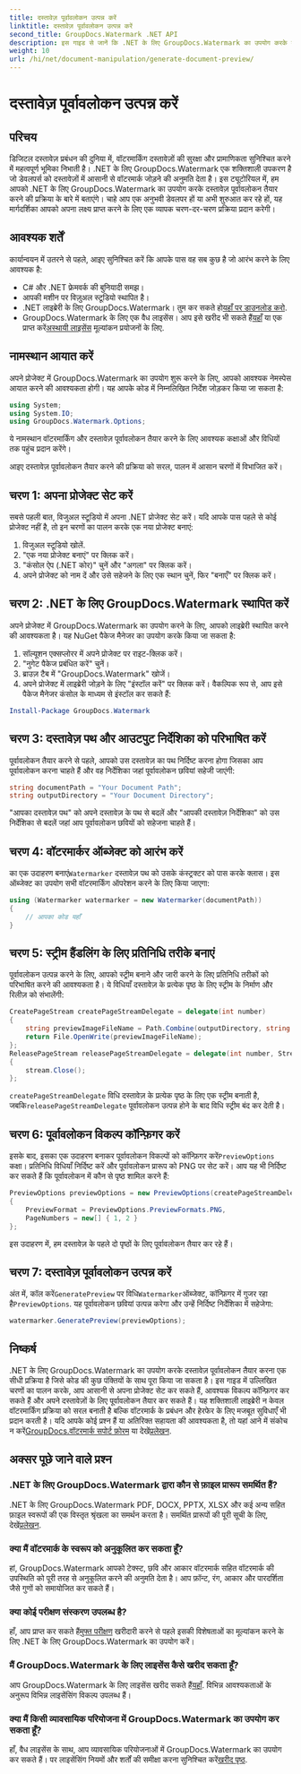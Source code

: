 ```yaml
---
title: दस्तावेज़ पूर्वावलोकन उत्पन्न करें
linktitle: दस्तावेज़ पूर्वावलोकन उत्पन्न करें
second_title: GroupDocs.Watermark .NET API
description: इस गाइड से जानें कि .NET के लिए GroupDocs.Watermark का उपयोग करके दस्तावेज़ पूर्वावलोकन कैसे तैयार करें। अपने दस्तावेज़ की सुरक्षा और प्रबंधन को सहजता से बढ़ाएँ।
weight: 10
url: /hi/net/document-manipulation/generate-document-preview/
---
```


# दस्तावेज़ पूर्वावलोकन उत्पन्न करें

## परिचय
डिजिटल दस्तावेज़ प्रबंधन की दुनिया में, वॉटरमार्किंग दस्तावेज़ों की सुरक्षा और प्रामाणिकता सुनिश्चित करने में महत्वपूर्ण भूमिका निभाती है। .NET के लिए GroupDocs.Watermark एक शक्तिशाली उपकरण है जो डेवलपर्स को दस्तावेज़ों में आसानी से वॉटरमार्क जोड़ने की अनुमति देता है। इस ट्यूटोरियल में, हम आपको .NET के लिए GroupDocs.Watermark का उपयोग करके दस्तावेज़ पूर्वावलोकन तैयार करने की प्रक्रिया के बारे में बताएंगे। चाहे आप एक अनुभवी डेवलपर हों या अभी शुरुआत कर रहे हों, यह मार्गदर्शिका आपको अपना लक्ष्य प्राप्त करने के लिए एक व्यापक चरण-दर-चरण प्रक्रिया प्रदान करेगी।
## आवश्यक शर्तें
कार्यान्वयन में उतरने से पहले, आइए सुनिश्चित करें कि आपके पास वह सब कुछ है जो आरंभ करने के लिए आवश्यक है:
- C# और .NET फ्रेमवर्क की बुनियादी समझ।
- आपकी मशीन पर विज़ुअल स्टूडियो स्थापित है।
- .NET लाइब्रेरी के लिए GroupDocs.Watermark। तुम कर सकते हो[यहाँ पर डाउनलोड करो](https://releases.groupdocs.com/Watermark/net/).
-  GroupDocs.Watermark के लिए एक वैध लाइसेंस। आप इसे खरीद भी सकते हैं[यहाँ](https://purchase.groupdocs.com/buy) या एक प्राप्त करें[अस्थायी लाइसेंस](https://purchase.groupdocs.com/temporary-license/) मूल्यांकन प्रयोजनों के लिए.
## नामस्थान आयात करें
अपने प्रोजेक्ट में GroupDocs.Watermark का उपयोग शुरू करने के लिए, आपको आवश्यक नेमस्पेस आयात करने की आवश्यकता होगी। यह आपके कोड में निम्नलिखित निर्देश जोड़कर किया जा सकता है:
```csharp
using System;
using System.IO;
using GroupDocs.Watermark.Options;
```
ये नामस्थान वॉटरमार्किंग और दस्तावेज़ पूर्वावलोकन तैयार करने के लिए आवश्यक कक्षाओं और विधियों तक पहुंच प्रदान करेंगे।

आइए दस्तावेज़ पूर्वावलोकन तैयार करने की प्रक्रिया को सरल, पालन में आसान चरणों में विभाजित करें।
## चरण 1: अपना प्रोजेक्ट सेट करें
सबसे पहली बात, विजुअल स्टूडियो में अपना .NET प्रोजेक्ट सेट करें। यदि आपके पास पहले से कोई प्रोजेक्ट नहीं है, तो इन चरणों का पालन करके एक नया प्रोजेक्ट बनाएं:
1. विजुअल स्टूडियो खोलें.
2. "एक नया प्रोजेक्ट बनाएं" पर क्लिक करें।
3. "कंसोल ऐप (.NET कोर)" चुनें और "अगला" पर क्लिक करें।
4. अपने प्रोजेक्ट को नाम दें और उसे सहेजने के लिए एक स्थान चुनें, फिर "बनाएँ" पर क्लिक करें।
## चरण 2: .NET के लिए GroupDocs.Watermark स्थापित करें
अपने प्रोजेक्ट में GroupDocs.Watermark का उपयोग करने के लिए, आपको लाइब्रेरी स्थापित करने की आवश्यकता है। यह NuGet पैकेज मैनेजर का उपयोग करके किया जा सकता है:
1. सॉल्यूशन एक्सप्लोरर में अपने प्रोजेक्ट पर राइट-क्लिक करें।
2. "नुगेट पैकेज प्रबंधित करें" चुनें।
3. ब्राउज़ टैब में "GroupDocs.Watermark" खोजें।
4. अपने प्रोजेक्ट में लाइब्रेरी जोड़ने के लिए "इंस्टॉल करें" पर क्लिक करें।
वैकल्पिक रूप से, आप इसे पैकेज मैनेजर कंसोल के माध्यम से इंस्टॉल कर सकते हैं:
```powershell
Install-Package GroupDocs.Watermark
```
## चरण 3: दस्तावेज़ पथ और आउटपुट निर्देशिका को परिभाषित करें
पूर्वावलोकन तैयार करने से पहले, आपको उस दस्तावेज़ का पथ निर्दिष्ट करना होगा जिसका आप पूर्वावलोकन करना चाहते हैं और वह निर्देशिका जहां पूर्वावलोकन छवियां सहेजी जाएंगी:
```csharp
string documentPath = "Your Document Path";
string outputDirectory = "Your Document Directory";
```
"आपका दस्तावेज़ पथ" को अपने दस्तावेज़ के पथ से बदलें और "आपकी दस्तावेज़ निर्देशिका" को उस निर्देशिका से बदलें जहां आप पूर्वावलोकन छवियों को सहेजना चाहते हैं।
## चरण 4: वॉटरमार्कर ऑब्जेक्ट को आरंभ करें
का एक उदाहरण बनाएं`Watermarker` दस्तावेज़ पथ को उसके कंस्ट्रक्टर को पास करके क्लास। इस ऑब्जेक्ट का उपयोग सभी वॉटरमार्किंग ऑपरेशन करने के लिए किया जाएगा:
```csharp
using (Watermarker watermarker = new Watermarker(documentPath))
{
    // आपका कोड यहाँ
}
```
## चरण 5: स्ट्रीम हैंडलिंग के लिए प्रतिनिधि तरीके बनाएं
पूर्वावलोकन उत्पन्न करने के लिए, आपको स्ट्रीम बनाने और जारी करने के लिए प्रतिनिधि तरीकों को परिभाषित करने की आवश्यकता है। ये विधियाँ दस्तावेज़ के प्रत्येक पृष्ठ के लिए स्ट्रीम के निर्माण और रिलीज़ को संभालेंगी:
```csharp
CreatePageStream createPageStreamDelegate = delegate(int number)
{
    string previewImageFileName = Path.Combine(outputDirectory, string.Format("page{0}.png", number));
    return File.OpenWrite(previewImageFileName);
};
ReleasePageStream releasePageStreamDelegate = delegate(int number, Stream stream)
{
    stream.Close();
};
```
`createPageStreamDelegate` विधि दस्तावेज़ के प्रत्येक पृष्ठ के लिए एक स्ट्रीम बनाती है, जबकि`releasePageStreamDelegate` पूर्वावलोकन उत्पन्न होने के बाद विधि स्ट्रीम बंद कर देती है।
## चरण 6: पूर्वावलोकन विकल्प कॉन्फ़िगर करें
 इसके बाद, इसका एक उदाहरण बनाकर पूर्वावलोकन विकल्पों को कॉन्फ़िगर करें`PreviewOptions` कक्षा। प्रतिनिधि विधियाँ निर्दिष्ट करें और पूर्वावलोकन प्रारूप को PNG पर सेट करें। आप यह भी निर्दिष्ट कर सकते हैं कि पूर्वावलोकन में कौन से पृष्ठ शामिल करने हैं:
```csharp
PreviewOptions previewOptions = new PreviewOptions(createPageStreamDelegate, releasePageStreamDelegate)
{
    PreviewFormat = PreviewOptions.PreviewFormats.PNG,
    PageNumbers = new[] { 1, 2 }
};
```
इस उदाहरण में, हम दस्तावेज़ के पहले दो पृष्ठों के लिए पूर्वावलोकन तैयार कर रहे हैं।
## चरण 7: दस्तावेज़ पूर्वावलोकन उत्पन्न करें
 अंत में, कॉल करें`GeneratePreview` पर विधि`Watermarker`ऑब्जेक्ट, कॉन्फ़िगर में गुजर रहा है`PreviewOptions`. यह पूर्वावलोकन छवियां उत्पन्न करेगा और उन्हें निर्दिष्ट निर्देशिका में सहेजेगा:
```csharp
watermarker.GeneratePreview(previewOptions);
```
## निष्कर्ष
.NET के लिए GroupDocs.Watermark का उपयोग करके दस्तावेज़ पूर्वावलोकन तैयार करना एक सीधी प्रक्रिया है जिसे कोड की कुछ पंक्तियों के साथ पूरा किया जा सकता है। इस गाइड में उल्लिखित चरणों का पालन करके, आप आसानी से अपना प्रोजेक्ट सेट कर सकते हैं, आवश्यक विकल्प कॉन्फ़िगर कर सकते हैं और अपने दस्तावेज़ों के लिए पूर्वावलोकन तैयार कर सकते हैं। यह शक्तिशाली लाइब्रेरी न केवल वॉटरमार्किंग प्रक्रिया को सरल बनाती है बल्कि वॉटरमार्क के प्रबंधन और हेरफेर के लिए मजबूत सुविधाएँ भी प्रदान करती है।
 यदि आपके कोई प्रश्न हैं या अतिरिक्त सहायता की आवश्यकता है, तो यहां आने में संकोच न करें[GroupDocs.वॉटरमार्क सपोर्ट फ़ोरम](https://forum.groupdocs.com/c/watermark/19) या देखें[प्रलेखन](https://tutorials.groupdocs.com/Watermark/net/).
## अक्सर पूछे जाने वाले प्रश्न
### .NET के लिए GroupDocs.Watermark द्वारा कौन से फ़ाइल प्रारूप समर्थित हैं?
 .NET के लिए GroupDocs.Watermark PDF, DOCX, PPTX, XLSX और कई अन्य सहित फ़ाइल स्वरूपों की एक विस्तृत श्रृंखला का समर्थन करता है। समर्थित प्रारूपों की पूरी सूची के लिए, देखें[प्रलेखन](https://tutorials.groupdocs.com/Watermark/net/).
### क्या मैं वॉटरमार्क के स्वरूप को अनुकूलित कर सकता हूँ?
हां, GroupDocs.Watermark आपको टेक्स्ट, छवि और आकार वॉटरमार्क सहित वॉटरमार्क की उपस्थिति को पूरी तरह से अनुकूलित करने की अनुमति देता है। आप फ़ॉन्ट, रंग, आकार और पारदर्शिता जैसे गुणों को समायोजित कर सकते हैं।
### क्या कोई परीक्षण संस्करण उपलब्ध है?
 हाँ, आप प्राप्त कर सकते हैं[मुफ्त परीक्षण](https://releases.groupdocs.com/) खरीदारी करने से पहले इसकी विशेषताओं का मूल्यांकन करने के लिए .NET के लिए GroupDocs.Watermark का उपयोग करें।
### मैं GroupDocs.Watermark के लिए लाइसेंस कैसे खरीद सकता हूँ?
 आप GroupDocs.Watermark के लिए लाइसेंस खरीद सकते हैं[यहाँ](https://purchase.groupdocs.com/buy). विभिन्न आवश्यकताओं के अनुरूप विभिन्न लाइसेंसिंग विकल्प उपलब्ध हैं।
### क्या मैं किसी व्यावसायिक परियोजना में GroupDocs.Watermark का उपयोग कर सकता हूँ?
 हाँ, वैध लाइसेंस के साथ, आप व्यावसायिक परियोजनाओं में GroupDocs.Watermark का उपयोग कर सकते हैं। पर लाइसेंसिंग नियमों और शर्तों की समीक्षा करना सुनिश्चित करें[खरीद पृष्ठ](https://purchase.groupdocs.com/buy).